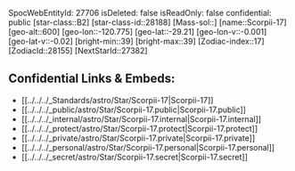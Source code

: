 ﻿---
location:
- -29.21
- 120.775
- 600
tags:
- astro/Star
type: Star
---

SpocWebEntityId: 27706
isDeleted: false
isReadOnly: false
confidential: public
[star-class::B2]
[star-class-id::28188]
[Mass-sol::]
[name::Scorpii-17]
[geo-alt::600]
[geo-lon::-120.775]
[geo-lat::-29.21]
[geo-lon-v::-0.001]
[geo-lat-v::-0.02]
[bright-min::39]
[bright-max::39]
[Zodiac-index::17]
[ZodiacId::28155]
[NextStarId::27382]



## Confidential Links & Embeds: 
- [[../../../_Standards/astro/Star/Scorpii-17|Scorpii-17]] 
- [[../../../_public/astro/Star/Scorpii-17.public|Scorpii-17.public]] 
- [[../../../_internal/astro/Star/Scorpii-17.internal|Scorpii-17.internal]] 
- [[../../../_protect/astro/Star/Scorpii-17.protect|Scorpii-17.protect]] 
- [[../../../_private/astro/Star/Scorpii-17.private|Scorpii-17.private]] 
- [[../../../_personal/astro/Star/Scorpii-17.personal|Scorpii-17.personal]] 
- [[../../../_secret/astro/Star/Scorpii-17.secret|Scorpii-17.secret]] 
